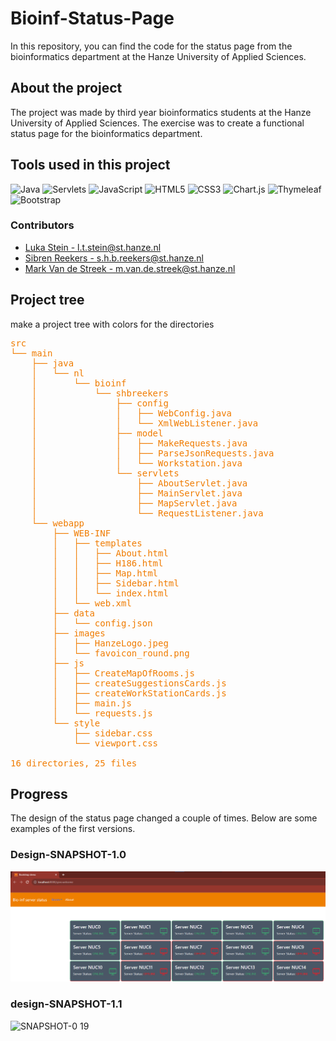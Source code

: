 # Bioinf-Status-Page

In this repository,
you can find the code for the status page from the bioinformatics department at the Hanze University of Applied Sciences.

## About the project

The project was made by third year bioinformatics students at the Hanze University of Applied Sciences. 
The exercise was to create a functional status page for the bioinformatics department.

## Tools used in this project

![Java](https://img.shields.io/badge/java-%23ED8B00.svg?style=for-the-badge&logo=openjdk&logoColor=white)
![Servlets](https://img.shields.io/badge/-Servlets-000000?style=for-the-badge&logo=Java&logoColor=white)
![JavaScript](https://img.shields.io/badge/javascript-%23323330.svg?style=for-the-badge&logo=javascript&logoColor=%23F7DF1E)
![HTML5](https://img.shields.io/badge/html5-%23E34F26.svg?style=for-the-badge&logo=html5&logoColor=white)
![CSS3](https://img.shields.io/badge/css3-%231572B6.svg?style=for-the-badge&logo=css3&logoColor=white)
![Chart.js](https://img.shields.io/badge/chart.js-F5788D.svg?style=for-the-badge&logo=chart.js&logoColor=white)
![Thymeleaf](https://img.shields.io/badge/Thymeleaf-%23005C0F.svg?style=for-the-badge&logo=Thymeleaf&logoColor=white)
![Bootstrap](https://img.shields.io/badge/bootstrap-%238511FA.svg?style=for-the-badge&logo=bootstrap&logoColor=white)

### Contributors

- [Luka Stein - l.t.stein@st.hanze.nl](https://github.com/Coldbirdie)
- [Sibren Reekers - s.h.b.reekers@st.hanze.nl](https://github.com/SibrenReekers)
- [Mark Van de Streek - m.van.de.streek@st.hanze.nl](https://github.com/MarkStreek)

## Project tree

make a project tree with colors for the directories

<pre style="color:#F07C01;">
src
└── main
    ├── java
    │   └── nl
    │       └── bioinf
    │           └── shbreekers
    │               ├── config
    │               │   ├── WebConfig.java
    │               │   └── XmlWebListener.java
    │               ├── model
    │               │   ├── MakeRequests.java
    │               │   ├── ParseJsonRequests.java
    │               │   └── Workstation.java
    │               └── servlets
    │                   ├── AboutServlet.java
    │                   ├── MainServlet.java
    │                   ├── MapServlet.java
    │                   └── RequestListener.java
    └── webapp
        ├── WEB-INF
        │   ├── templates
        │   │   ├── About.html
        │   │   ├── H186.html
        │   │   ├── Map.html
        │   │   ├── Sidebar.html
        │   │   └── index.html
        │   └── web.xml
        ├── data
        │   └── config.json
        ├── images
        │   ├── HanzeLogo.jpeg
        │   └── favoicon_round.png
        ├── js
        │   ├── CreateMapOfRooms.js
        │   ├── createSuggestionsCards.js
        │   ├── createWorkStationCards.js
        │   ├── main.js
        │   └── requests.js
        └── style
            ├── sidebar.css
            └── viewport.css

16 directories, 25 files
</pre>

## Progress 

The design of the status page changed a couple of times. Below are some examples of the first versions.

### Design-SNAPSHOT-1.0

![Frontpage](demo_design.png "Statuses")

### design-SNAPSHOT-1.1

![SNAPSHOT-0 19](https://github.com/MarkStreek/Bioinf-Status-Page/assets/60214213/3ddf20db-ca51-49b1-a2dc-7675bc64ef17)